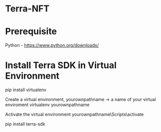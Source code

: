 # Terra-NFT


# Prerequisite
Python - https://www.python.org/downloads/

# Install Terra SDK in Virtual Environment
pip install virtualenv

Create a virtual environment, yourownpathname -> a name of your virtual enviroment
virtualenv yourownpathname

Activate the virtual environment
yourownpathname\Scripts\activate

pip install terra-sdk
